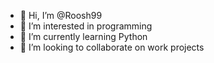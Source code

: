 - 👋 Hi, I’m @Roosh99
- 👀 I’m interested in programming 
- 🌱 I’m currently learning Python
- 💞️ I’m looking to collaborate on work projects


<!---
Roosh99/Roosh99 is a ✨ special ✨ repository because its `README.md` (this file) appears on your GitHub profile.
You can click the Preview link to take a look at your changes.
--->
